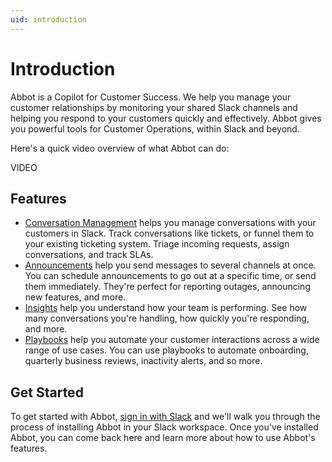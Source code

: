 ```yaml
---
uid: introduction
---
```


# Introduction

Abbot is a Copilot for Customer Success.
We help you manage your customer relationships by monitoring your shared Slack channels and helping you respond to your customers quickly and effectively.
Abbot gives you powerful tools for Customer Operations, within Slack and beyond.

Here's a quick video overview of what Abbot can do:

VIDEO

## Features

* [Conversation Management](xref:conversation-management) helps you manage conversations with your customers in Slack. Track conversations like tickets, or funnel them to your existing ticketing system. Triage incoming requests, assign conversations, and track SLAs.
* [Announcements](xref:announcements) help you send messages to several channels at once. You can schedule announcements to go out at a specific time, or send them immediately. They're perfect for reporting outages, announcing new features, and more.
* [Insights](xref:insights) help you understand how your team is performing. See how many conversations you're handling, how quickly you're responding, and more.
* [Playbooks](xref:playbooks) help you automate your customer interactions across a wide range of use cases. You can use playbooks to automate onboarding, quarterly business reviews, inactivity alerts, and so more.

## Get Started

To get started with Abbot, [sign in with Slack](https://app.ab.bot) and we'll walk you through the process of installing Abbot in your Slack workspace.
Once you've installed Abbot, you can come back here and learn more about how to use Abbot's features.
